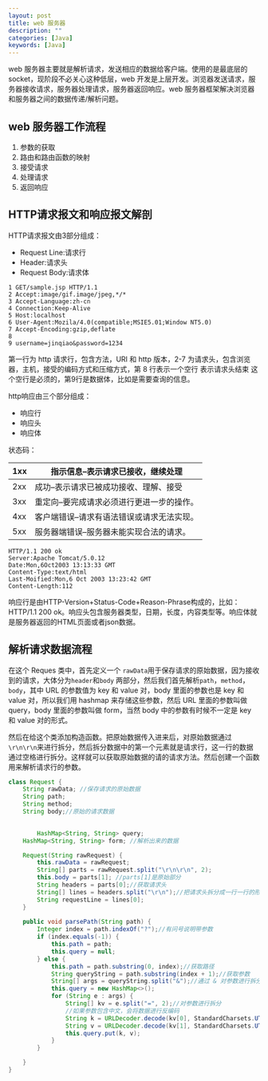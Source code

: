```yaml
---
layout: post
title: web 服务器
description: ""
categories: [Java]
keywords: [Java]
---
```


web 服务器主要就是解析请求，发送相应的数据给客户端。使用的是最底层的 socket，现阶段不必关心这种低层，web 开发是上层开发。浏览器发送请求，服务器接收请求，服务器处理请求，服务器返回响应。web 服务器框架解决浏览器和服务器之间的数据传递/解析问题。

## web 服务器工作流程

1. 参数的获取
2. 路由和路由函数的映射
1. 接受请求
2. 处理请求
3. 返回响应

## HTTP请求报文和响应报文解剖

HTTP请求报文由3部分组成：

- Request Line:请求行
- Header:请求头
- Request Body:请求体

```http
1 GET/sample.jsp HTTP/1.1
2 Accept:image/gif.image/jpeg,*/*
3 Accept-Language:zh-cn
4 Connection:Keep-Alive
5 Host:localhost
6 User-Agent:Mozila/4.0(compatible;MSIE5.01;Window NT5.0)
7 Accept-Encoding:gzip,deflate
8
9 username=jinqiao&password=1234
```

第一行为 http 请求行，包含方法，URI 和 http 版本，2-7 为请求头，包含浏览器，主机，接受的编码方式和压缩方式，第 8 行表示一个空行 表示请求头结束 这个空行是必须的，第9行是数据体，比如是需要查询的信息。

http响应由三个部分组成：

- 响应行
- 响应头
- 响应体

状态码：

| 1xx  | 指示信息–表示请求已接收，继续处理         |
| ---- | ----------------------------------------- |
| 2xx  | 成功–表示请求已被成功接收、理解、接受     |
| 3xx  | 重定向–要完成请求必须进行更进一步的操作。 |
| 4xx  | 客户端错误–请求有语法错误或请求无法实现。 |
| 5xx  | 服务器端错误–服务器未能实现合法的请求。   |

```http
HTTP/1.1 200 ok
Server:Apache Tomcat/5.0.12
Date:Mon,6Oct2003 13:13:33 GMT
Content-Type:text/html
Last-Moified:Mon,6 Oct 2003 13:23:42 GMT
Content-Length:112
```

响应行是由HTTP-Version+Status-Code+Reason-Phrase构成的，比如：HTTP/1.1 200 ok。响应头包含服务器类型，日期，长度，内容类型等。响应体就是服务器返回的HTML页面或者json数据。

## 解析请求数据流程

在这个 Reques 类中，首先定义一个 `rawData`用于保存请求的原始数据，因为接收到的请求，大体分为`header`和`body` 两部分，然后我们首先解析`path`，`method`，`body`，其中 URL 的参数值为 key 和 value 对，body 里面的参数也是 key 和 value 对，所以我们用 hashmap 来存储这些参数，然后 URL 里面的参数叫做 query，body 里面的参数叫做 form，当然 body 中的参数有时候不一定是 key 和 value 对的形式。

然后在给这个类添加构造函数。把原始数据传入进来后，对原始数据通过` \r\n\r\n `来进行拆分，然后拆分数据中的第一个元素就是请求行，这一行的数据通过空格进行拆分。这样就可以获取原始数据的请的请求方法。然后创建一个函数用来解析请求行的参数。

```java
class Request {
    String rawData; //保存请求的原始数据
    String path;
    String method;
    String body;//原始的请求数据

		
		HashMap<String, String> query;
    HashMap<String, String> form; //解析出来的数据

    Request(String rawRequest) {
        this.rawData = rawRequest;
        String[] parts = rawRequest.split("\r\n\r\n", 2);
        this.body = parts[1]; //parts[1]是原始部分
        String headers = parts[0];//获取请求头
        String[] lines = headers.split("\r\n");//把请求头拆分成一行一行的形式
        String requestLine = lines[0];
    }
    
    public void parsePath(String path) {
        Integer index = path.indexOf("?");//有问号说明带参数
        if (index.equals(-1)) {
            this.path = path;
            this.query = null;
        } else {
            this.path = path.substring(0, index);//获取路径
            String queryString = path.substring(index + 1);//获取参数
            String[] args = queryString.split("&");//通过 & 对参数进行拆分
            this.query = new HashMap<>();
            for (String e : args) {
                String[] kv = e.split("=", 2);//对参数进行拆分
                //如果参数包含中文，会将数据进行反编码
                String k = URLDecoder.decode(kv[0], StandardCharsets.UTF_8);
                String v = URLDecoder.decode(kv[1], StandardCharsets.UTF_8);
                this.query.put(k, v);
            }
        }

    }
}
```